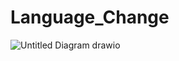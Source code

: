 # Language_Change

![Untitled Diagram drawio](https://user-images.githubusercontent.com/63772343/218281627-a813e632-86a0-43b3-b53f-951ab59d9407.png)
